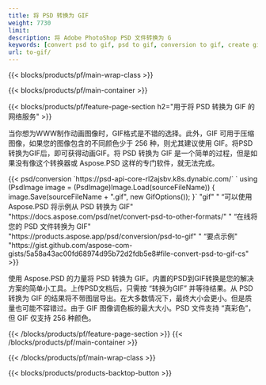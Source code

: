 ```yaml
---
title: 将 PSD 转换为 GIF
weight: 7730
limit: 
description: 将 Adobe PhotoShop PSD 文件转换为 G
keywords: [convert psd to gif, psd to gif, conversion to gif, create gif from psd, print psd as gif]
url: to-gif/
---
```


{{< blocks/products/pf/main-wrap-class >}}

{{< blocks/products/pf/main-container >}}

{{< blocks/products/pf/feature-page-section h2="用于将 PSD 转换为 GIF 的网络服务" >}}
<p>当你想为WWW制作动画图像时，GIF格式是不错的选择。此外，GIF 可用于压缩图像，如果您的图像包含的不同颜色少于 256 种，则尤其建议使用 GIF。将PSD转换为GIF后，即可获得动画GIF。将 PSD 转换为 GIF 是一个简单的过程，但是如果没有像这个转换器或 Aspose.PSD 这样的专门软件，就无法完成。</p>
{{< psd/conversion `https://psd-api-core-rl2ajsbv.k8s.dynabic.com/` 
`    using (PsdImage image = (PsdImage)Image.Load(sourceFileName))
    {
        image.Save(sourceFileName + ".gif",  new GifOptions());
    }` 
"gif" "
“可以使用 Aspose.PSD 将示例从 PSD 转换为 GIF"  "https://docs.aspose.com/psd/net/convert-psd-to-other-formats/" "
“在线将您的 PSD 文件转换为 GIF" "https://products.aspose.app/psd/conversion/psd-to-gif" "
“要点示例" "https://gist.github.com/aspose-com-gists/5a58a43ac00fd68974d95b72d2fdb5e8#file-convert-psd-to-gif-cs" >}}
<p>使用 Aspose.PSD 的力量将 PSD 转换为 GIF。内置的PSD到GIF转换是您的解决方案的简单小工具。上传PSD文档后，只需按 “转换为GIF” 并等待结果。从 PSD 转换为 GIF 的结果将不带图层导出。在大多数情况下，最终大小会更小。但是质量也可能不容错过。由于 GIF 图像调色板的最大大小。PSD 文件支持 “真彩色”，但 GIF 仅支持 256 种颜色。 </p>
{{< /blocks/products/pf/feature-page-section >}}
{{< /blocks/products/pf/main-container >}}


{{< /blocks/products/pf/main-wrap-class >}}

{{< blocks/products/products-backtop-button >}}
